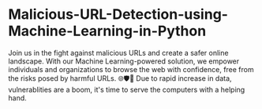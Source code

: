 # Malicious-URL-Detection-using-Machine-Learning-in-Python
Join us in the fight against malicious URLs and create a safer online landscape. With our Machine Learning-powered solution, we empower individuals and organizations to browse the web with confidence, free from the risks posed by harmful URLs. 🌐🛡️🚀
Due to rapid increase in data, vulnerablities are a boom, it's time to serve the computers with a helping hand.
